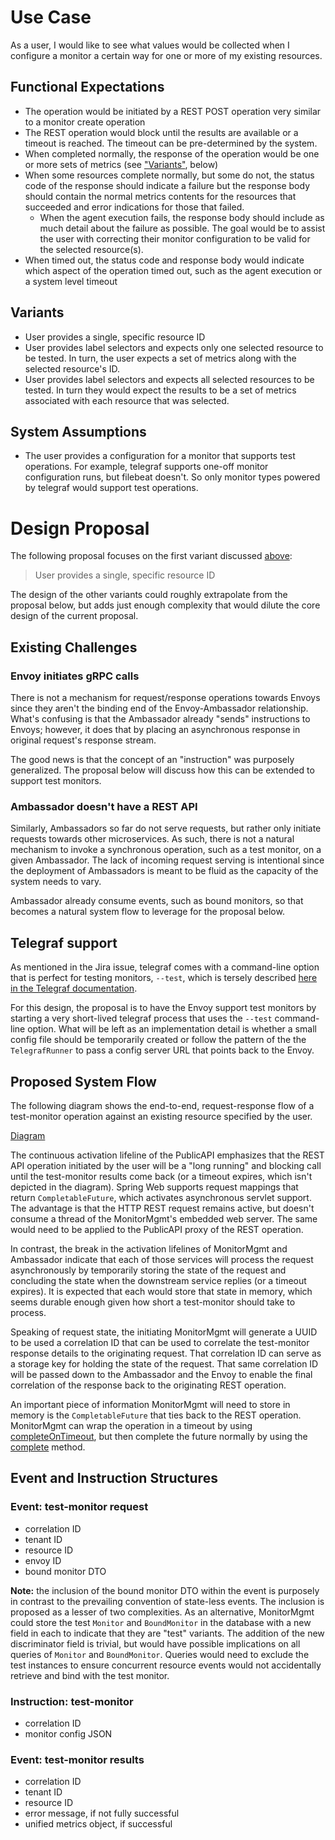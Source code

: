 
# Use Case

As a user, I would like to see what values would be collected when I configure a monitor a certain way for one or more of my existing resources.

## Functional Expectations

- The operation would be initiated by a REST POST operation very similar to a monitor create operation
- The REST operation would block until the results are available or a timeout is reached. The timeout can be pre-determined by the system.
- When completed normally, the response of the operation would be one or more sets of metrics (see ["Variants"](#variants), below)
- When some resources complete normally, but some do not, the status code of the response should indicate a failure but the response body should contain the normal metrics contents for the resources that succeeded and error indications for those that failed.
    - When the agent execution fails, the response body should include as much detail about the failure as possible. The goal would be to assist the user with correcting their monitor configuration to be valid for the selected resource(s).
- When timed out, the status code and response body would indicate which aspect of the operation timed out, such as the agent execution or a system level timeout

## Variants

- User provides a single, specific resource ID
- User provides label selectors and expects only one selected resource to be tested. In turn, the user expects a set of metrics along with the selected resource's ID.
- User provides label selectors and expects all selected resources to be tested. In turn they would expect the results to be a set of metrics associated with each resource that was selected. 

## System Assumptions

- The user provides a configuration for a monitor that supports test operations. For example, telegraf supports one-off monitor configuration runs, but filebeat doesn't. So only monitor types powered by telegraf would support test operations.

# Design Proposal

The following proposal focuses on the first variant discussed [above](#variants):

> User provides a single, specific resource ID

The design of the other variants could roughly extrapolate from the proposal below, but adds just enough complexity that would dilute the core design of the current proposal.

## Existing Challenges

### Envoy initiates gRPC calls

There is not a mechanism for request/response operations towards Envoys since they aren't the binding end of the Envoy-Ambassador relationship. What's confusing is that the Ambassador already "sends" instructions to Envoys; however, it does that by placing an asynchronous response in original request's response stream. 

The good news is that the concept of an "instruction" was purposely generalized. The proposal below will discuss how this can be extended to support test monitors.

### Ambassador doesn't have a REST API

Similarly, Ambassadors so far do not serve requests, but rather only initiate requests towards other microservices. As such, there is not a natural mechanism to invoke a synchronous operation, such as a test monitor, on a given Ambassador. The lack of incoming request serving is intentional since the deployment of Ambassadors is meant to be fluid as the capacity of the system needs to vary. 

Ambassador already consume events, such as bound monitors, so that becomes a natural system flow to leverage for the proposal below.

## Telegraf support

As mentioned in the Jira issue, telegraf comes with a command-line option that is perfect for testing monitors, `--test`, which is tersely described [here in the Telegraf documentation](https://github.com/influxdata/telegraf#run-a-single-telegraf-collection-outputing-metrics-to-stdout).

For this design, the proposal is to have the Envoy support test monitors by starting a very short-lived telegraf process that uses the `--test` command-line option. What will be left as an implementation detail is whether a small config file should be temporarily created or follow the pattern of the the `TelegrafRunner` to pass a config server URL that points back to the Envoy.

## Proposed System Flow

The following diagram shows the end-to-end, request-response flow of a test-monitor operation against an existing resource specified by the user.

[Diagram](test-monitor-specific-resource.puml)

The continuous activation lifeline of the PublicAPI emphasizes that the REST API operation initiated by the user will be a "long running" and blocking call until the test-monitor results come back (or a timeout expires, which isn't depicted in the diagram). Spring Web supports request mappings that return `CompletableFuture`, which activates asynchronous servlet support. The advantage is that the HTTP REST request remains active, but doesn't consume a thread of the MonitorMgmt's embedded web server. The same would need to be applied to the PublicAPI proxy of the REST operation.

In contrast, the break in the activation lifelines of MonitorMgmt and Ambassador indicate that each of those services will process the request asynchronously by temporarily storing the state of the request and concluding the state when the downstream service replies (or a timeout expires). It is expected that each would store that state in memory, which seems durable enough given how short a test-monitor should take to process. 

Speaking of request state, the initiating MonitorMgmt will generate a UUID to be used a correlation ID that can be used to correlate the test-monitor response details to the originating request. That correlation ID can serve as a storage key for holding the state of the request. That same correlation ID will be passed down to the Ambassador and the Envoy to enable the final correlation of the response back to the originating REST operation.

An important piece of information MonitorMgmt will need to store in memory is the `CompletableFuture` that ties back to the REST operation. MonitorMgmt can wrap the operation in a timeout by using [completeOnTimeout](https://docs.oracle.com/en/java/javase/11/docs/api/java.base/java/util/concurrent/CompletableFuture.html#completeOnTimeout(T,long,java.util.concurrent.TimeUnit)), but then complete the future normally by using the [complete](https://docs.oracle.com/en/java/javase/11/docs/api/java.base/java/util/concurrent/CompletableFuture.html#complete(T)) method. 

## Event and Instruction Structures

### Event: test-monitor request

- correlation ID
- tenant ID
- resource ID
- envoy ID
- bound monitor DTO

**Note:** the inclusion of the bound monitor DTO within the event is purposely in contrast to the prevailing convention of state-less events. The inclusion is proposed as a lesser of two complexities. As an alternative, MonitorMgmt could store the test `Monitor` and `BoundMonitor` in the database with a new field in each to indicate that they are "test" variants. The addition of the new discriminator field is trivial, but would have possible implications on all queries of `Monitor` and `BoundMonitor`. Queries would need to exclude the test instances to ensure concurrent resource events would not accidentally retrieve and bind with the test monitor. 

### Instruction: test-monitor
- correlation ID
- monitor config JSON

### Event: test-monitor results
- correlation ID
- tenant ID
- resource ID
- error message, if not fully successful
- unified metrics object, if successful